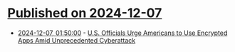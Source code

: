 # [Published on 2024-12-07](index.md)

* [2024-12-07, 01:50:00](https://soylentnews.org/article.pl?sid=24/12/05/1146248&from=rss) - [U.S. Officials Urge Americans to Use Encrypted Apps Amid Unprecedented Cyberattack](https://soylentnews.org/article.pl?sid=24/12/05/1146248&from=rss)
